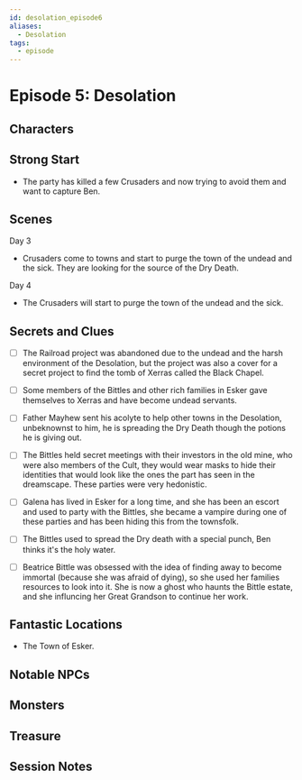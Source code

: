 ```yaml
---
id: desolation_episode6
aliases:
  - Desolation
tags:
  - episode
---
```


# Episode 5: Desolation

## Characters

## Strong Start
-  The party has killed a few Crusaders and now trying to avoid them and want to capture Ben.

## Scenes

Day 3
- Crusaders come to towns and start to purge the town of the undead and the sick. They are looking for the source of the Dry Death.

Day 4
- The Crusaders will start to purge the town of the undead and the sick.

## Secrets and Clues
- [ ] The Railroad project was abandoned due to the undead and the harsh environment of the Desolation, but the project was also a cover for a secret project to find the tomb of Xerras called the Black Chapel.
- [ ] Some members of the Bittles and other rich families in Esker gave themselves to Xerras and have become undead servants. 
- [ ] Father Mayhew sent his acolyte to help other towns in the Desolation, unbeknownst to him, he is spreading the Dry Death though the potions he is giving out.
- [ ] The Bittles held secret meetings with their investors in the old mine, who were also members of the Cult, they would wear masks to hide their identities that would look like the ones the part has seen in the dreamscape. These parties were very hedonistic.
- [ ] Galena has lived in Esker for a long time, and she has been an escort and used to party with the Bittles, she became a vampire during one of these parties and has been hiding this from the townsfolk. 
- [ ] The Bittles used to spread the Dry death with a special punch, Ben thinks it's the holy water.

- [ ] Beatrice Bittle was obsessed with the idea of finding away to become immortal (because she was afraid of dying), so she used her families resources to look into it. She is now a ghost who haunts the Bittle estate, and she influncing her Great Grandson to continue her work. 



## Fantastic Locations
- The Town of Esker.

## Notable NPCs

## Monsters


## Treasure


## Session Notes

